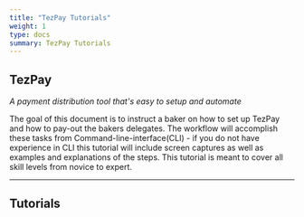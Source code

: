 ```yaml
---
title: "TezPay Tutorials"
weight: 1
type: docs
summary: TezPay Tutorials
---
```

**TezPay**
---
*A payment distribution tool that's easy to setup and automate*

The goal of this document is to instruct a baker on
how to set up TezPay and how to pay-out the bakers delegates. The
workflow will accomplish these tasks from Command-line-interface(CLI) -
if you do not have experience in CLI this tutorial will include screen
captures as well as examples and explanations of the steps. This
tutorial is meant to cover all skill levels from novice to expert. 

---

## Tutorials